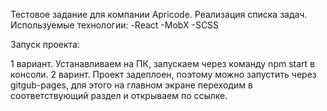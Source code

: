 Тестовое задание для компании Apricode.
Реализация списка задач.
Используемые технологии:
-React
-MobX
-SCSS

Запуск проекта:

1 вариант. Устанавливаем на ПК, запускаем через команду npm start в консоли.
2 варинт. Проект задеплоен, поэтому можно запустить через gitgub-pages, для этого на главном экране переходим в соответствующий раздел и открываем по ссылке.
